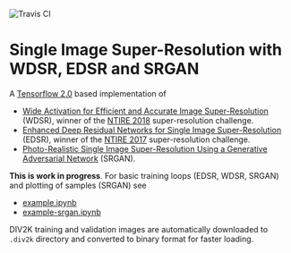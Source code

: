 ![Travis CI](https://travis-ci.com/krasserm/super-resolution.svg?branch=master)

# Single Image Super-Resolution with WDSR, EDSR and SRGAN

A [Tensorflow 2.0](https://www.tensorflow.org/beta) based implementation of

- [Wide Activation for Efficient and Accurate Image Super-Resolution](https://arxiv.org/abs/1808.08718) (WDSR), winner 
  of the [NTIRE 2018](http://www.vision.ee.ethz.ch/ntire18/) super-resolution challenge.
- [Enhanced Deep Residual Networks for Single Image Super-Resolution](https://arxiv.org/abs/1707.02921) (EDSR), winner 
  of the [NTIRE 2017](http://www.vision.ee.ethz.ch/ntire17/) super-resolution challenge.
- [Photo-Realistic Single Image Super-Resolution Using a Generative Adversarial Network](https://arxiv.org/abs/1609.04802) (SRGAN).

**This is work in progress**. For basic training loops (EDSR, WDSR, SRGAN) and plotting of samples (SRGAN) see

- [example.ipynb](example.ipynb)
- [example-srgan.ipynb](example-srgan.ipynb) 

DIV2K training and validation images are automatically downloaded to `.div2k` directory and converted to binary format
for faster loading.
